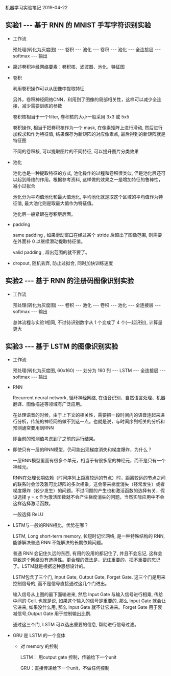机器学习实验笔记
2019-04-22
##	实验1 --- 基于 RNN 的 MNIST 手写字符识别实验

*	工作流

	预处理(转化为灰度图) --- 卷积 --- 池化 --- 卷积 --- 池化 --- 全连接层 --- softmax --- 输出

*	简述卷积神经网络要素：卷积核、滤波器、池化、特征图

*	卷积

	利用卷积操作可以从图像中提取特征

	另外，卷积神经网络CNN，利用到了图像的局部相关性，这样可以减少全连接，减少需要训练的参数

	卷积核相当于一个filter, 卷积核的大小一般采用 3x3 或 5x5

	卷积操作, 相当于把卷积核作为一个 mask, 在像素矩阵上进行滑动, 然后进行加权求和作为特征值, 结果保存为新矩阵的对应像素点, 最后得到的新矩阵就是特征图

	不同的卷积核, 可以提取图片的不同特征, 可以提升图片分类效果

*	池化

	池化也是一种提取特征的方式, 池化操作的过程和卷积很类似, 但是池化层还可以起到降维的作用。根据参考资料, 这样做的效果之一是增加特征的鲁棒性，减小过拟合

	池化分为平均值池化和最大值池化, 平均池化就是取这个区域的平均值作为特征值, 最大池化则是取最大值作为特征值。

	池化层一般紧跟在卷积层后面。

*	padding

	same padding , 如果滑动窗口在经过某个 stride 后超出了图像范围, 则需要在外面补 0 以继续滑动提取特征值。

	valid padding , 超出范围的就不要了。

*	dropout, 随机丢弃, 防止过拟合, 同时加快训练速度

##	实验2 --- 基于 RNN 的注册码图像识别实验

*	工作流

	预处理(转化为灰度图) --- 卷积 --- 池化 --- 卷积 --- 池化 --- 全连接层 --- softmax --- 输出

	总体流程与实验1相同, 不过待识别数字从 1 个变成了 4 个(一起识别), 计算量更大

##	实验3 --- 基于 LSTM 的图像识别实验

*	工作流

	预处理(转化为灰度图, 60x160) --- 划分为 160 列 --- LSTM --- 全连接层 --- softmax --- 输出

*	RNN

	Recurrent neural network, 循环神经网络, 在语音识别、自然语言处理、机器翻译、图像描述等领域有广泛应用。

	在处理语音的时候，由于上下文的相关性，需要把一段时间内的语音连起来进行分析，传统的神经网络做不到这一点。也就是说，与时间序列相关的分析和预测通常要用到RNN

	即当前的预测值考虑到了之前的运行结果。

*	即使只有一层的RNN模型，仍可能出现梯度消失和梯度爆炸，为什么？

	一层RNN模型里面有很多个单元，相当于有很多层的神经元，而不是只有一个神经元。

	RNN在处理长期依赖（时间序列上距离较远的节点）时，距离较远的节点之间的联系时会涉及雅可比矩阵的多次相乘，这会带来梯度消失（经常发生）或者梯度爆炸（较少发生）的问题。不过问题的产生也和激活函数的选择有关，假设选择 y = x 作为激活函数就不会产生梯度消失的问题，当然实际应用中不会这样选择激活函数。

	一般选择 ReLU

*	LSTM与一般的RNN相比，优势在哪？

	LSTM, Long short-term memory, 长短时记忆网络, 是一种特殊结构的 RNN, 能够解决普通 RNN 不能解决的长期依赖问题。

	普通 RNN 会记住久远的东西, 有用的没用的都记住了, 并且不会忘记, 这样会导致这个网络没有选择性。更合理的做法是，记住重要的，把不重要的忘记了。LSTM就是根据这种思想设计的。

	LSTM包含了三个门, Input Gate, Output Gate, Forget Gate. 这三个门是用来控制信号的, 而不是信号直接通过这几个门进出。

	输入信号从上图的最下面输进来, 然后 Input Gate 与输入信号进行相乘, 传给中间的 Cell. 也就是说, 如果这个输入的信号是重要的, 那么 Input Gate 就会让它进来, 如果没什么用, 那么 Input Gate 就不让它进来。Forget Gate 用于衰减信号,Output Gate 用于控制输出比例.

	通过这三个门, LSTM 可以选出重要的信息, 帮助进行信号过滤。

*	GRU 是 LSTM 的一个变体

	*	对 memory 的控制

		LSTM： 用output gate 控制，传输给下一个unit

		GRU：直接传递给下一个unit，不做任何控制
